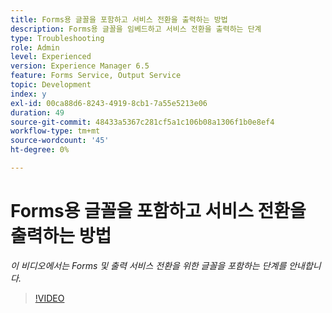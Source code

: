 ```yaml
---
title: Forms용 글꼴을 포함하고 서비스 전환을 출력하는 방법
description: Forms용 글꼴을 임베드하고 서비스 전환을 출력하는 단계
type: Troubleshooting
role: Admin
level: Experienced
version: Experience Manager 6.5
feature: Forms Service, Output Service
topic: Development
index: y
exl-id: 00ca88d6-8243-4919-8cb1-7a55e5213e06
duration: 49
source-git-commit: 48433a5367c281cf5a1c106b08a1306f1b0e8ef4
workflow-type: tm+mt
source-wordcount: '45'
ht-degree: 0%

---
```


# Forms용 글꼴을 포함하고 서비스 전환을 출력하는 방법

*이 비디오에서는 Forms 및 출력 서비스 전환을 위한 글꼴을 포함하는 단계를 안내합니다.*

>[!VIDEO](https://video.tv.adobe.com/v/335496?quality=12&learn=on)
